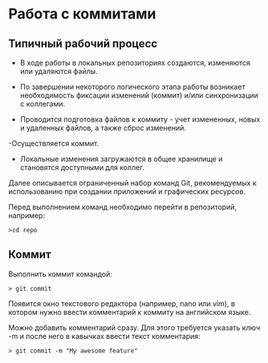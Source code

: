 # Работа с коммитами

## Типичный рабочий процесс

  - В ходе работы в локальных репозиториях создаются, изменяются или удаляются файлы.

  - По завершении некоторого логического этапа работы возникает необходимость фиксации изменений (коммит) и/или синхронизации с коллегами.

  - Проводится подготовка файлов к коммиту - учет измененных, новых и удаленных файлов, а также сброс изменений.

   -Осуществляется коммит.

  - Локальные изменения загружаются в общее хранилище и становятся доступными для коллег.

Далее описывается ограниченный набор команд Git, рекомендуемых к использованию при создании приложений и графических ресурсов.

Перед выполнением команд необходимо перейти в репозиторий, например:

    >cd repo

## Коммит

Выполнить коммит командой:

    > git commit

Появится окно текстового редактора (например, nano или vim), в котором нужно ввести комментарий к коммиту на английском языке.

Можно добавить комментарий сразу. Для этого требуется указать ключ -m и после него в кавычках ввести текст комментария: 

    > git commit -m "My awesome feature"

